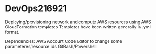 # DevOps216921
Deploying/provisioning network and compute  AWS resources using AWS CloudFormation templates
Templates have been written generally in .yml format.

Dependencies:
AWS Account
Code Editor to change some parameteres/resource ids
GitBash/Powershell


